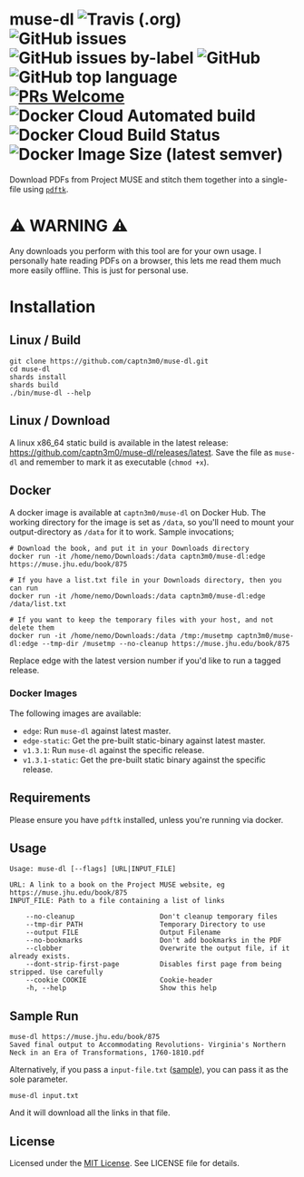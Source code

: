 # muse-dl ![Travis (.org)](https://img.shields.io/travis/captn3m0/muse-dl) ![GitHub issues](https://img.shields.io/github/issues/captn3m0/muse-dl) ![GitHub issues by-label](https://img.shields.io/github/issues/captn3m0/muse-dl/bug?color=red&label=open%20bugs) ![GitHub](https://img.shields.io/github/license/captn3m0/muse-dl) ![GitHub top language](https://img.shields.io/github/languages/top/captn3m0/muse-dl) [![PRs Welcome](https://img.shields.io/badge/PRs-welcome-brightgreen.svg)](http://makeapullrequest.com) ![Docker Cloud Automated build](https://img.shields.io/docker/cloud/automated/captn3m0/muse-dl) ![Docker Cloud Build Status](https://img.shields.io/docker/cloud/build/captn3m0/muse-dl) ![Docker Image Size (latest semver)](https://img.shields.io/docker/image-size/captn3m0/muse-dl)

Download PDFs from Project MUSE and stitch them together into a single-file using [`pdftk`](https://www.pdflabs.com/tools/pdftk-the-pdf-toolkit/).

# :warning: WARNING :warning:

Any downloads you perform with this tool are for your own usage. I personally hate reading PDFs on a browser, this lets me read them much more easily offline. This is just for personal use.

# Installation

## Linux / Build

```
git clone https://github.com/captn3m0/muse-dl.git
cd muse-dl
shards install
shards build
./bin/muse-dl --help
```

## Linux / Download

A linux x86_64 static build is available in the latest release: <https://github.com/captn3m0/muse-dl/releases/latest>. Save the file as `muse-dl` and remember to mark it as executable (`chmod +x`).

## Docker

A docker image is available at `captn3m0/muse-dl` on Docker Hub. The working directory for the image is set as `/data`, so you'll need to mount your output-directory as `/data` for it to work. Sample invocations;

```
# Download the book, and put it in your Downloads directory
docker run -it /home/nemo/Downloads:/data captn3m0/muse-dl:edge https://muse.jhu.edu/book/875

# If you have a list.txt file in your Downloads directory, then you can run
docker run -it /home/nemo/Downloads:/data captn3m0/muse-dl:edge /data/list.txt

# If you want to keep the temporary files with your host, and not delete them
docker run -it /home/nemo/Downloads:/data /tmp:/musetmp captn3m0/muse-dl:edge --tmp-dir /musetmp --no-cleanup https://muse.jhu.edu/book/875
```

Replace edge with the latest version number if you'd like to run a tagged release.

### Docker Images

The following images are available:

- `edge`: Run `muse-dl` against latest master.
- `edge-static`: Get the pre-built static-binary against latest master.
- `v1.3.1`: Run `muse-dl` against the specific release.
- `v1.3.1-static`: Get the pre-built static binary against the specific release.

## Requirements

Please ensure you have `pdftk` installed, unless you're running via docker.

## Usage

```
Usage: muse-dl [--flags] [URL|INPUT_FILE]

URL: A link to a book on the Project MUSE website, eg https://muse.jhu.edu/book/875
INPUT_FILE: Path to a file containing a list of links

    --no-cleanup                     Don't cleanup temporary files
    --tmp-dir PATH                   Temporary Directory to use
    --output FILE                    Output Filename
    --no-bookmarks                   Don't add bookmarks in the PDF
    --clobber                        Overwrite the output file, if it already exists.
    --dont-strip-first-page          Disables first page from being stripped. Use carefully
    --cookie COOKIE                  Cookie-header
    -h, --help                       Show this help
```

## Sample Run

```
muse-dl https://muse.jhu.edu/book/875
Saved final output to Accommodating Revolutions- Virginia's Northern Neck in an Era of Transformations, 1760-1810.pdf
```

Alternatively, if you pass a `input-file.txt` ([sample](https://paste.ubuntu.com/p/myBkNn6DSP/)), you can pass it as the sole parameter.

`muse-dl input.txt`

And it will download all the links in that file.

## License

Licensed under the [MIT License](https://nemo.mit-license.org/). See LICENSE file for details.
